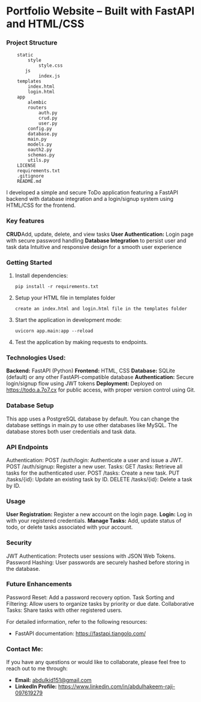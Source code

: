 # Portfolio Website – Built with FastAPI and HTML/CSS

### Project Structure
```
    static
        style
            style.css
       js
            index.js
    templates
        index.html
        login.html
    app
        alembic
        routers
            auth.py
            crud.py
            user.py
        config.py
        database.py
        main.py
        models.py
        oauth2.py
        schemas.py
        utils.py
    LICENSE
    requirements.txt
    .gitignore
    README.md
```

I developed a simple and secure ToDo application featuring a FastAPI backend with database integration and a login/signup system using HTML/CSS for the frontend.

### Key features

**CRUD**Add, update, delete, and view tasks
**User Authentication:** Login page with secure password handling
**Database Integration** to persist user and task data
Intuitive and responsive design for a smooth user experience


### Getting Started

1. Install dependencies:
   ```
   pip install -r requirements.txt
   ```
2. Setup your HTML file in templates folder
   ```
   create an index.html and login.html file in the templates folder
   ```

3. Start the application in development mode:
   ```
   uvicorn app.main:app --reload
   ```

4. Test the application by making requests to endpoints.


### Technologies Used:

**Backend:** FastAPI (Python)
**Frontend:** HTML, CSS
**Database:** SQLite (default) or any other FastAPI-compatible database
**Authentication:** Secure login/signup flow using JWT tokens
**Deployment:** Deployed on https://todo.a.7o7.cx for public access, with proper version control using Git.

### Database Setup
This app uses a PostgreSQL database by default. You can change the database settings in main.py to use other databases like MySQL. The database stores both user credentials and task data.

### API Endpoints
Authentication:
POST /auth/login: Authenticate a user and issue a JWT.
POST /auth/signup: Register a new user.
Tasks:
GET /tasks: Retrieve all tasks for the authenticated user.
POST /tasks: Create a new task.
PUT /tasks/{id}: Update an existing task by ID.
DELETE /tasks/{id}: Delete a task by ID.

### Usage
**User Registration:** Register a new account on the login page.
**Login:** Log in with your registered credentials.
**Manage Tasks:** Add, update status of todo, or delete tasks associated with your account.

### Security
JWT Authentication: Protects user sessions with JSON Web Tokens.
Password Hashing: User passwords are securely hashed before storing in the database.

### Future Enhancements
Password Reset: Add a password recovery option.
Task Sorting and Filtering: Allow users to organize tasks by priority or due date.
Collaborative Tasks: Share tasks with other registered users.


For detailed information, refer to the following resources:

- FastAPI documentation: https://fastapi.tiangolo.com/

### Contact Me:
If you have any questions or would like to collaborate, please feel free to reach out to me through:
- **Email:** abdulkid151@gmail.com
- **LinkedIn Profile:** https://www.linkedin.com/in/abdulhakeem-raji-097619279
